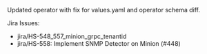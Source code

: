 Updated operator with fix for values.yaml and operator schema diff.

Jira Issues:
* jira/HS-548_557_minion_grpc_tenantid
* jira/HS-558: Implement SNMP Detector on Minion (#448)
